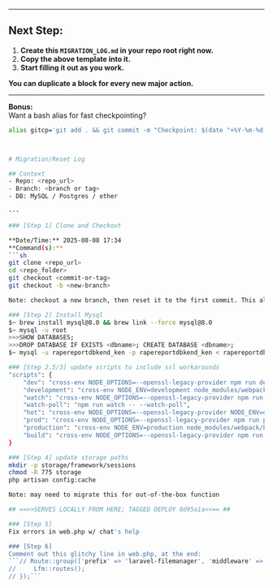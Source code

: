 
---

## **Next Step:**
1. **Create this `MIGRATION_LOG.md` in your repo root right now.**
2. **Copy the above template into it.**
3. **Start filling it out as you work.**

**You can duplicate a block for every new major action.**

---

**Bonus:**  
Want a bash alias for fast checkpointing?
```sh
alias gitcp='git add . && git commit -m "Checkpoint: $(date "+%Y-%m-%d %H:%M")" && git tag cp-$(date "+%Y%m%d-%H%M")'



# Migration/Reset Log

## Context
- Repo: <repo_url>
- Branch: <branch or tag>
- DB: MySQL / Postgres / other

---

### [Step 1] Clone and Checkout

**Date/Time:** 2025-08-08 17:34  
**Command(s):**
```sh
git clone <repo_url>
cd <repo_folder>
git checkout <commit-or-tag>
git checkout -b <new-branch>

Note: checkout a new branch, then reset it to the first commit. This allows a from-scratch rebuild.

### [Step 2] Install Mysql
$~ brew install mysql@8.0 && brew link --force mysql@8.0
$~ mysql -u root
>>>SHOW DATABASES;
>>>DROP DATABASE IF EXISTS <dbname>; CREATE DATABASE <dbname>;
$~ mysql -u rapereportdbkend_ken -p rapereportdbkend_ken < rapereportdbkend_ken.sql

### [Step 2.5/3] update scripts to include ssl workarounds
"scripts": {
    "dev": "cross-env NODE_OPTIONS=--openssl-legacy-provider npm run development",
    "development": "cross-env NODE_ENV=development node_modules/webpack/bin/webpack.js --progress --hide-modules --config=node_modules/laravel-mix/setup/webpack.config.js",
    "watch": "cross-env NODE_OPTIONS=--openssl-legacy-provider npm run development -- --watch",
    "watch-poll": "npm run watch -- --watch-poll",
    "hot": "cross-env NODE_OPTIONS=--openssl-legacy-provider NODE_ENV=development node_modules/webpack-dev-server/bin/webpack-dev-server.js --inline --hot --disable-host-check --config=node_modules/laravel-mix/setup/webpack.config.js",
    "prod": "cross-env NODE_OPTIONS=--openssl-legacy-provider npm run production",
    "production": "cross-env NODE_ENV=production node_modules/webpack/bin/webpack.js --no-progress --hide-modules --config=node_modules/laravel-mix/setup/webpack.config.js",
    "build": "cross-env NODE_OPTIONS=--openssl-legacy-provider npm run production"
}

### [Step 4] update storage paths
mkdir -p storage/framework/sessions
chmod -R 775 storage
php artisan config:cache

Note: may need to migrate this for out-of-the-box function

## ==>>SERVES LOCALLY FROM HERE; TAGGED DEPLOY 0d95a1a<<== ##

### [Step 5]
Fix errors in web.php w/ chat's help

### [Step 6]
Comment out this glitchy line in web.php, at the end:
```// Route::group(['prefix' => 'laravel-filemanager', 'middleware' => ['web', 'auth']], function () {
//     Lfm::routes();
// });```
